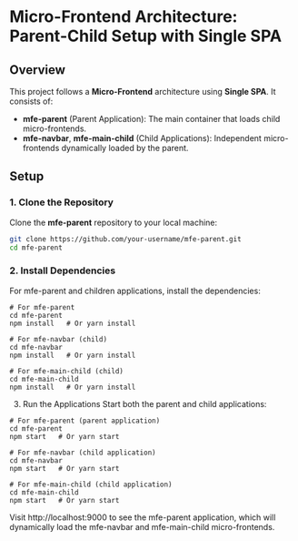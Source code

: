 # Micro-Frontend Architecture: Parent-Child Setup with Single SPA

## Overview
This project follows a **Micro-Frontend** architecture using **Single SPA**. It consists of:

- **mfe-parent** (Parent Application): The main container that loads child micro-frontends.
- **mfe-navbar**, **mfe-main-child** (Child Applications): Independent micro-frontends dynamically loaded by the parent.

## Setup

### 1. Clone the Repository
Clone the **mfe-parent** repository to your local machine:
```bash
git clone https://github.com/your-username/mfe-parent.git
cd mfe-parent
```

### 2. Install Dependencies
For mfe-parent and children applications, install the dependencies:

```
# For mfe-parent
cd mfe-parent
npm install   # Or yarn install

# For mfe-navbar (child)
cd mfe-navbar
npm install   # Or yarn install

# For mfe-main-child (child)
cd mfe-main-child
npm install   # Or yarn install
```

3. Run the Applications
Start both the parent and child applications:

```
# For mfe-parent (parent application)
cd mfe-parent
npm start   # Or yarn start

# For mfe-navbar (child application)
cd mfe-navbar
npm start   # Or yarn start

# For mfe-main-child (child application)
cd mfe-main-child
npm start   # Or yarn start
```

Visit http://localhost:9000 to see the mfe-parent application, which will dynamically load the mfe-navbar and mfe-main-child micro-frontends.

